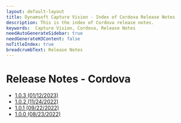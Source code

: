 ```yaml
---
layout: default-layout
title: Dynamsoft Capture Vision - Index of Cordova Release Notes
description: This is the index of Cordova release notes.
keywords:  Capture Vision, Cordova, Release Notes
needAutoGenerateSidebar: true
needGenerateH3Content: false
noTitleIndex: true
breadcrumbText: Release Notes
---
```


# Release Notes - Cordova

- [1.0.3 (01/12/2023)](cordova-1.md#103-01122023)
- [1.0.2 (11/24/2022)](cordova-1.md#102-11242022)
- [1.0.1 (09/22/2022)](cordova-1.md#101-09222022)
- [1.0.0 (08/23/2022)](cordova-1.md#100-08232022)
